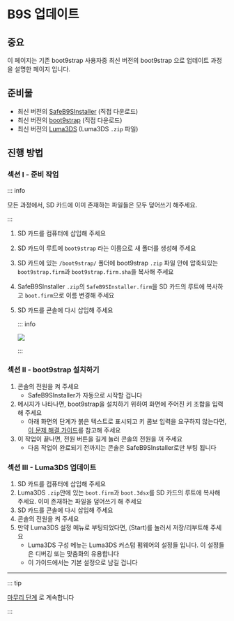 # B9S 업데이트

## 중요

이 페이지는 기존 boot9strap 사용자중 최신 버전의 boot9strap 으로 업데이트 과정을 설명한 페이지 입니다.

## 준비물

- 최신 버전의 [SafeB9SInstaller](https://github.com/d0k3/SafeB9SInstaller/releases/download/v0.0.7/SafeB9SInstaller-20170605-122940.zip) (직접 다운로드)
- 최신 버전의 [boot9strap](https://github.com/SciresM/boot9strap/releases/download/1.4/boot9strap-1.4.zip) (직접 다운로드)
- 최신 버전의 [Luma3DS](https://github.com/LumaTeam/Luma3DS/releases/latest) (Luma3DS `.zip` 파일)

## 진행 방법

### 섹션 I - 준비 작업

::: info

모든 과정에서, SD 카드에 이미 존재하는 파일들은 모두 덮어쓰기 해주세요.

:::

1. SD 카드를 컴퓨터에 삽입해 주세요
2. SD 카드이 루트에 `boot9strap` 라는 이름으로 새 폴더를 생성해 주세요
3. SD 카드에 있는 `/boot9strap/` 폴더에 boot9strap `.zip` 파일 안에 압축되있는 `boot9strap.firm`과 `boot9strap.firm.sha`을 복사해 주세요
4. SafeB9SInstaller `.zip`의 `SafeB9SInstaller.firm`을 SD 카드의 루트에 복사하고 `boot.firm`으로 이름 변경해 주세요
5. SD 카드를 콘솔에 다시 삽입해 주세요

   ::: info

   ![](/images/screenshots/updateb9s-root-layout.png)

   :::

### 섹션 II - boot9strap 설치하기

1. 콘솔의 전원을 켜 주세요
   - SafeB9SInstaller가 자동으로 시작할 겁니다
2. 메시지가 나타나면, boot9strap을 설치하기 위하여 화면에 주어진 키 조합을 입력해 주세요
   - 아래 화면의 단계가 붉은 텍스트로 표시되고 키 콤보 입력을 요구하지 않는다면, [이 문제 해결 가이드](troubleshooting#issues-with-safeb9sinstaller)를 참고해 주세요
3. 이 작업이 끝나면, 전원 버튼을 길게 눌러 콘솔의 전원을 꺼 주세요
   - 다음 작업이 완료되기 전까지는 콘솔은 SafeB9SInstaller로만 부팅 됩니다

### 섹션 III - Luma3DS 업데이트

1. SD 카드를 컴퓨터에 삽입해 주세요
2. Luma3DS `.zip`안에 있는 `boot.firm`과 `boot.3dsx`를 SD 카드의 루트에 복사해 주세요. 이미 존재하는 파일을 덮어쓰기 해 주세요
3. SD 카드를 콘솔에 다시 삽입해 주세요
4. 콘솔의 전원을 켜 주세요
5. 만약 Luma3DS 설정 메뉴로 부팅되었다면, (Start)를 눌러서 저장/리부트해 주세요
   - Luma3DS 구성 메뉴는 Luma3DS 커스텀 펌웨어의 설정들 입니다. 이 설정들은 디버깅 또는 맞춤화의 유용합니다
   - 이 가이드에서는 기본 설정으로 남길 겁니다

___

::: tip

[마무리 단계](finalizing-setup) 로 계속합니다

:::
